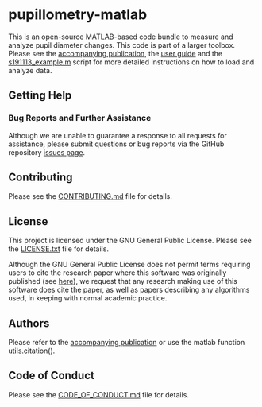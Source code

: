 pupillometry-matlab
=====

This is an open-source MATLAB-based code bundle to measure and analyze pupil diameter changes. This code is part of a larger toolbox. Please see the [accompanying publication](https://www.nature.com/nprot), the [user guide](https://ein-lab.github.io/pupillometry-raspi) and the [s191113_example.m](https://github.com/EIN-lab/pupillometry-matlab/blob/master/s191113_example.m) script for more detailed instructions on how to load and analyze data.

Getting Help
------------

### Bug Reports and Further Assistance

Although we are unable to guarantee a response to all requests for assistance, please submit questions or bug reports via the GitHub repository [issues page](https://github.com/EIN-lab/pupillometry-matlab/issues).

Contributing
------------

Please see the [CONTRIBUTING.md](https://github.com/EIN-lab/pupillometry-matlab/tree/master/CONTRIBUTING.md) file for details.

License
-------

This project is licensed under the GNU General Public License. Please see the [LICENSE.txt](https://github.com/EIN-lab/pupillometry-matlab/tree/master/LICENSE.txt) file for details.

Although the GNU General Public License does not permit terms requiring users to cite the research paper where this software was originally published (see [here](https://www.gnu.org/licenses/gpl-faq.en.html#RequireCitation)), we request that any research making use of this software does cite the paper, as well as papers describing any algorithms used, in keeping with normal academic practice.

Authors
-------

Please refer to the [accompanying publication](https://www.nature.com/nprot) or use the matlab function utils.citation().

Code of Conduct
-------

Please see the [CODE_OF_CONDUCT.md](https://github.com/EIN-lab/pupillometry-matlab/tree/master/CODE_OF_CONDUCT.md) file for details.
